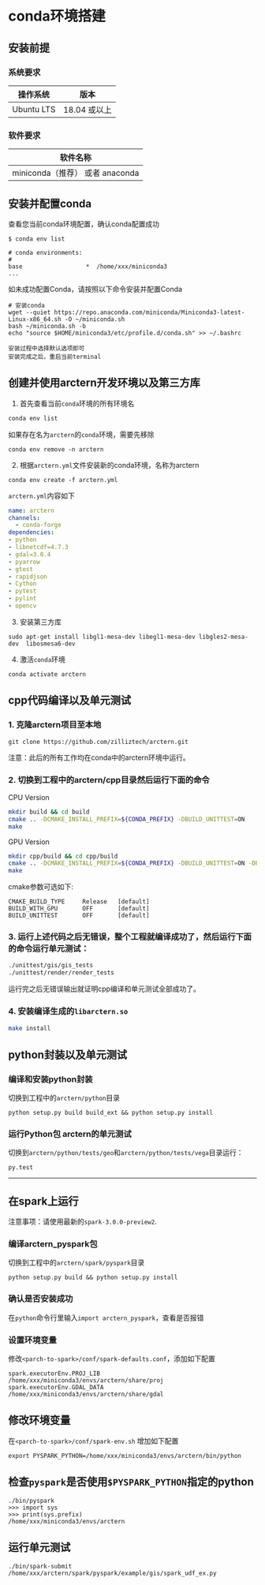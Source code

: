 # conda环境搭建

## 安装前提

### 系统要求

| 操作系统    | 版本          |
| ---------- | ------------ |
| Ubuntu LTS | 18.04 或以上  |

### 软件要求

| 软件名称                    |
| -------------------------- |
| miniconda（推荐） 或者 anaconda     |

## 安装并配置conda

查看您当前conda环境配置，确认conda配置成功 
```shell
$ conda env list

# conda environments: 
#
base                  *  /home/xxx/miniconda3
...
```

如未成功配置Conda，请按照以下命令安装并配置Conda
```shell
# 安装conda
wget --quiet https://repo.anaconda.com/miniconda/Miniconda3-latest-Linux-x86_64.sh -O ~/miniconda.sh
bash ~/miniconda.sh -b
echo "source $HOME/miniconda3/etc/profile.d/conda.sh" >> ~/.bashrc

安装过程中选择默认选项即可
安装完成之后，重启当前terminal
```

## 创建并使用arctern开发环境以及第三方库
1. 首先查看当前`conda`环境的所有环境名
```bash
conda env list
```  
如果存在名为`arctern`的`conda`环境，需要先移除  
```
conda env remove -n arctern
````  
2. 根据`arctern.yml`文件安装新的conda环境，名称为arctern  
```
conda env create -f arctern.yml
```
`arctern.yml`内容如下
```yml
name: arctern
channels:
  - conda-forge
dependencies:
- python
- libnetcdf=4.7.3
- gdal=3.0.4
- pyarrow
- gtest
- rapidjson
- Cython
- pytest
- pylint
- opencv
```  
3. 安装第三方库
```
sudo apt-get install libgl1-mesa-dev libegl1-mesa-dev libgles2-mesa-dev  libosmesa6-dev
```
4. 激活`conda`环境  
```
conda activate arctern
```



## cpp代码编译以及单元测试

### 1. 克隆arctern项目至本地  
```
git clone https://github.com/zilliztech/arctern.git
```
注意：此后的所有工作均在conda中的arctern环境中运行。

### 2. 切换到工程中的arctern/cpp目录然后运行下面的命令  

CPU Version
```bash
mkdir build && cd build
cmake .. -DCMAKE_INSTALL_PREFIX=${CONDA_PREFIX} -DBUILD_UNITTEST=ON
make
```

GPU Version
```bash
mkdir cpp/build && cd cpp/build
cmake .. -DCMAKE_INSTALL_PREFIX=${CONDA_PREFIX} -DBUILD_UNITTEST=ON -DBUILD_WITH_GPU=ON
make
```

cmake参数可选如下:
```
CMAKE_BUILD_TYPE     Release   [default]
BUILD_WITH_GPU       OFF       [default]
BUILD_UNITTEST       OFF       [default]
```

### 3. 运行上述代码之后无错误，整个工程就编译成功了，然后运行下面的命令运行单元测试：  
```bash
./unittest/gis/gis_tests
./unittest/render/render_tests
```
运行完之后无错误输出就证明cpp编译和单元测试全部成功了。

### 4. 安装编译生成的`libarctern.so`
```bash
make install
```

## python封装以及单元测试

### 编译和安装python封装

切换到工程中的`arctern/python`目录
```
python setup.py build build_ext && python setup.py install
```

### 运行Python包 arctern的单元测试
切换到`arctern/python/tests/geo`和`arctern/python/tests/vega`目录运行：
```
py.test
```
----

## 在spark上运行

注意事项：请使用最新的`spark-3.0.0-preview2`.

### 编译arctern_pyspark包
切换到工程中的`arctern/spark/pyspark`目录
```
python setup.py build && python setup.py install
```

### 确认是否安装成功  
在`python`命令行里输入`import arctern_pyspark`，查看是否报错

### 设置环境变量

修改`<parch-to-spark>/conf/spark-defaults.conf`，添加如下配置
```
spark.executorEnv.PROJ_LIB /home/xxx/miniconda3/envs/arctern/share/proj
spark.executorEnv.GDAL_DATA /home/xxx/miniconda3/envs/arctern/share/gdal
```

## 修改环境变量  
在`<parch-to-spark>/conf/spark-env.sh` 增加如下配置
```
export PYSPARK_PYTHON=/home/xxx/miniconda3/envs/arctern/bin/python
```

## 检查`pyspark`是否使用`$PYSPARK_PYTHON`指定的python
```
./bin/pyspark
>>> import sys
>>> print(sys.prefix)
/home/xxx/miniconda3/envs/arctern
```

## 运行单元测试
   
```
./bin/spark-submit /home/xxx/arctern/spark/pyspark/example/gis/spark_udf_ex.py
```

